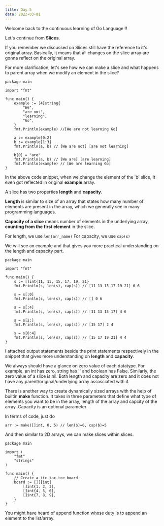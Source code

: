```yaml
---
title: Day 5
date: 2023-03-01
---
```


Welcome back to the continuous learning of Go Language !!

Let's continue from **Slices**.

If you remember we discussed on Slices still have the reference to it's original array. Basically, it means that all changes on the slice array are gonna reflect on the original array.

For more clarification, let's see how we can make a slice and what happens to parent array when we modify an element in the slice? 

```
package main

import "fmt"

func main() {
	example := [4]string{
		"We",
		"are not",
		"learning",
		"Go",
	}
	fmt.Println(example) //[We are not learning Go]

	a := example[0:2]
	b := example[1:3]
	fmt.Println(a, b) // [We are not] [are not learning]

	b[0] = "are"
	fmt.Println(a, b) // [We are] [are learning]
	fmt.Println(example) // [We are learning Go]
}
```

In the above code snippet, when we change the element of the 'b' slice, it even got reflected in original **example** array.

A slice has two properties **length** and **capacity**.

**Length** is similar to size of an array that states how many number of elements are present in the array, which we generally see in many programming languages.  

**Capacity of a slice** means number of elements in the underlying array, **counting from the first element** in the slice.

For length, we use ```len(arr_name)```
For capacity, we use ```cap(s)```

We will see an example and that gives you more practical understanding on the length and capacity part.

```
package main

import "fmt"

func main() {
	s := []int{11, 13, 15, 17, 19, 21}
	fmt.Println(s, len(s), cap(s)) // [11 13 15 17 19 21] 6 6

	s = s[:0]
	fmt.Println(s, len(s), cap(s)) // [] 0 6

	s = s[:4]
	fmt.Println(s, len(s), cap(s)) // [11 13 15 17] 4 6

	s = s[2:]
	fmt.Println(s, len(s), cap(s)) // [15 17] 2 4 
	
	s = s[0:4]
	fmt.Println(s, len(s), cap(s)) // [15 17 19 21] 4 4
}

```
I attached output statements beside the print statements respectively in the snippet that gives more understanding on **length** and **capacity**.

We always should have a glance on zero value of each datatype. For example, an int has zero, string has '' and boolean has False. Similarly, the zero value of a slice is nil.
Both length and capacity are zero and it does not have any parent/original/underlying array assosciated with it.

There is another way to create dynamically sized arrays with the help of builtin **make** function. It takes in three parameters that define what type of
elements you want to be in the array, length of the array and capcity of the array. Capacity is an optional parameter.

In terms of code, just do
```
arr := make([]int, 0, 5) // len(b)=0, cap(b)=5
```

And then similar to 2D arrays, we can make slices within slices. 

```
package main

import (
	"fmt"
	"strings"
)

func main() {
	// Create a tic-tac-toe board.
	board := [][]int{
		[]int{1, 2, 3},
		[]int{4, 5, 6},
		[]int{7, 8, 9},
	}
}
```

You might have heard of append function whose duty is to append an element to the list/array. 






